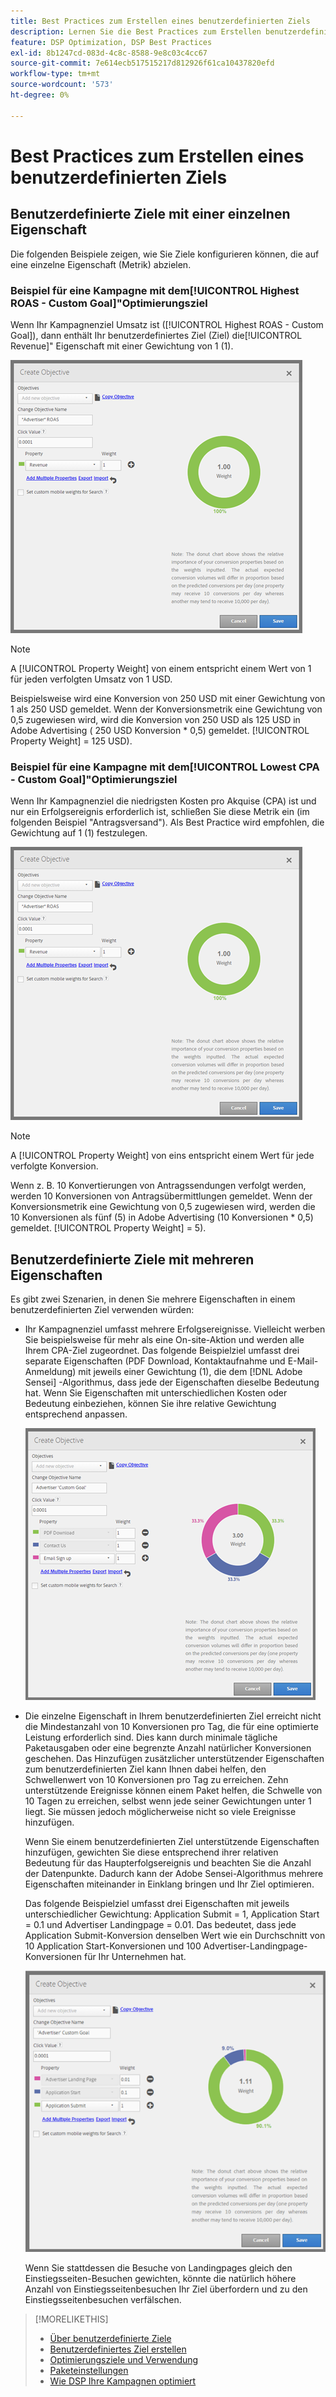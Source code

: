 ```yaml
---
title: Best Practices zum Erstellen eines benutzerdefinierten Ziels
description: Lernen Sie die Best Practices zum Erstellen benutzerdefinierter Ziele kennen, um Ihre Erfolgsereignisse zu definieren.
feature: DSP Optimization, DSP Best Practices
exl-id: 8b1247cd-083d-4c8c-8588-9e8c03c4cc67
source-git-commit: 7e614ecb517515217d812926f61ca10437820efd
workflow-type: tm+mt
source-wordcount: '573'
ht-degree: 0%

---
```


# Best Practices zum Erstellen eines benutzerdefinierten Ziels

## Benutzerdefinierte Ziele mit einer einzelnen Eigenschaft

Die folgenden Beispiele zeigen, wie Sie Ziele konfigurieren können, die auf eine einzelne Eigenschaft (Metrik) abzielen.

### Beispiel für eine Kampagne mit dem[!UICONTROL Highest ROAS - Custom Goal]&quot;Optimierungsziel

Wenn Ihr Kampagnenziel Umsatz ist ([!UICONTROL Highest ROAS - Custom Goal]), dann enthält Ihr benutzerdefiniertes Ziel (Ziel) die[!UICONTROL Revenue]&quot; Eigenschaft mit einer Gewichtung von 1 (1).

![Beispiel eines benutzerdefinierten ROAS-Ziels mit einer einzelnen Eigenschaft](/help/dsp/assets/custom-goal-roas.png)

>[!NOTE]
>
> A [!UICONTROL Property Weight] von einem entspricht einem Wert von 1 für jeden verfolgten Umsatz von 1 USD.
>
> Beispielsweise wird eine Konversion von 250 USD mit einer Gewichtung von 1 als 250 USD gemeldet. Wenn der Konversionsmetrik eine Gewichtung von 0,5 zugewiesen wird, wird die Konversion von 250 USD als 125 USD in Adobe Advertising ( 250 USD Konversion * 0,5) gemeldet. [!UICONTROL Property Weight] = 125 USD).

### Beispiel für eine Kampagne mit dem[!UICONTROL Lowest CPA - Custom Goal]&quot;Optimierungsziel

Wenn Ihr Kampagnenziel die niedrigsten Kosten pro Akquise (CPA) ist und nur ein Erfolgsereignis erforderlich ist, schließen Sie diese Metrik ein (im folgenden Beispiel &quot;Antragsversand&quot;). Als Best Practice wird empfohlen, die Gewichtung auf 1 (1) festzulegen.

![Beispiel eines benutzerdefinierten CPA-Ziels mit einer einzelnen Eigenschaft](/help/dsp/assets/custom-goal-roas.png)

>[!NOTE]
>
> A [!UICONTROL Property Weight] von eins entspricht einem Wert für jede verfolgte Konversion.
>
> Wenn z. B. 10 Konvertierungen von Antragssendungen verfolgt werden, werden 10 Konversionen von Antragsübermittlungen gemeldet.  Wenn der Konversionsmetrik eine Gewichtung von 0,5 zugewiesen wird, werden die 10 Konversionen als fünf (5) in Adobe Advertising (10 Konversionen * 0,5) gemeldet. [!UICONTROL Property Weight] = 5).

## Benutzerdefinierte Ziele mit mehreren Eigenschaften

Es gibt zwei Szenarien, in denen Sie mehrere Eigenschaften in einem benutzerdefinierten Ziel verwenden würden:

* Ihr Kampagnenziel umfasst mehrere Erfolgsereignisse. Vielleicht werben Sie beispielsweise für mehr als eine On-site-Aktion und werden alle Ihrem CPA-Ziel zugeordnet. Das folgende Beispielziel umfasst drei separate Eigenschaften (PDF Download, Kontaktaufnahme und E-Mail-Anmeldung) mit jeweils einer Gewichtung (1), die dem [!DNL Adobe Sensei] -Algorithmus, dass jede der Eigenschaften dieselbe Bedeutung hat. Wenn Sie Eigenschaften mit unterschiedlichen Kosten oder Bedeutung einbeziehen, können Sie ihre relative Gewichtung entsprechend anpassen.

   ![Beispiel eines benutzerdefinierten Ziels mit mehreren Eigenschaften](/help/dsp/assets/custom-goal-multiple-properties.png)

* Die einzelne Eigenschaft in Ihrem benutzerdefinierten Ziel erreicht nicht die Mindestanzahl von 10 Konversionen pro Tag, die für eine optimierte Leistung erforderlich sind. Dies kann durch minimale tägliche Paketausgaben oder eine begrenzte Anzahl natürlicher Konversionen geschehen. Das Hinzufügen zusätzlicher unterstützender Eigenschaften zum benutzerdefinierten Ziel kann Ihnen dabei helfen, den Schwellenwert von 10 Konversionen pro Tag zu erreichen. Zehn unterstützende Ereignisse können einem Paket helfen, die Schwelle von 10 Tagen zu erreichen, selbst wenn jede seiner Gewichtungen unter 1 liegt. Sie müssen jedoch möglicherweise nicht so viele Ereignisse hinzufügen.

   Wenn Sie einem benutzerdefinierten Ziel unterstützende Eigenschaften hinzufügen, gewichten Sie diese entsprechend ihrer relativen Bedeutung für das Haupterfolgsereignis und beachten Sie die Anzahl der Datenpunkte. Dadurch kann der Adobe Sensei-Algorithmus mehrere Eigenschaften miteinander in Einklang bringen und Ihr Ziel optimieren.

   Das folgende Beispielziel umfasst drei Eigenschaften mit jeweils unterschiedlicher Gewichtung: Application Submit = 1, Application Start = 0.1 und Advertiser Landingpage = 0.01. Das bedeutet, dass jede Application Submit-Konversion denselben Wert wie ein Durchschnitt von 10 Application Start-Konversionen und 100 Advertiser-Landingpage-Konversionen für Ihr Unternehmen hat.

   ![Beispiel eines benutzerdefinierten Ziels mit mehreren Eigenschaften](/help/dsp/assets/custom-goal-multiple-properties2.png)

   Wenn Sie stattdessen die Besuche von Landingpages gleich den Einstiegsseiten-Besuchen gewichten, könnte die natürlich höhere Anzahl von Einstiegsseitenbesuchen Ihr Ziel überfordern und zu den Einstiegsseitenbesuchen verfälschen.<!--reword-->

>[!MORELIKETHIS]
>
>* [Über benutzerdefinierte Ziele](custom-goal-about.md)
>* [Benutzerdefiniertes Ziel erstellen](custom-goal-create.md)
>* [Optimierungsziele und Verwendung](optimization-goals.md)
>* [Paketeinstellungen](/help/dsp/campaign-management/packages/package-settings.md)
> * [Wie DSP Ihre Kampagnen optimiert](optimization-how-dsp-optimizes-campaigns.md)

